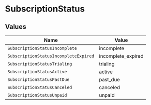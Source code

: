 # SubscriptionStatus


## Values

| Name                                  | Value                                 |
| ------------------------------------- | ------------------------------------- |
| `SubscriptionStatusIncomplete`        | incomplete                            |
| `SubscriptionStatusIncompleteExpired` | incomplete_expired                    |
| `SubscriptionStatusTrialing`          | trialing                              |
| `SubscriptionStatusActive`            | active                                |
| `SubscriptionStatusPastDue`           | past_due                              |
| `SubscriptionStatusCanceled`          | canceled                              |
| `SubscriptionStatusUnpaid`            | unpaid                                |